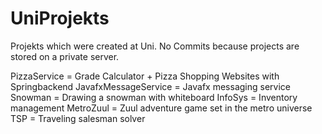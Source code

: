 # UniProjekts
Projekts which were created at Uni. No Commits because projects are stored on a private server.

PizzaService = Grade Calculator + Pizza Shopping Websites with Springbackend
JavafxMessageService = Javafx messaging service
Snowman = Drawing a snowman with whiteboard
InfoSys = Inventory management
MetroZuul = Zuul adventure game set in the metro universe
TSP = Traveling salesman solver


